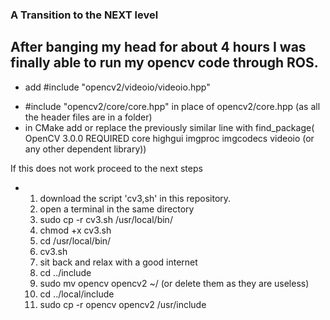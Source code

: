 ### A Transition to the NEXT level
## After banging my head for about 4 hours I was finally able to run my opencv code through ROS.

+ add #include "opencv2/videoio/videoio.hpp" 
- #include "opencv2/core/core.hpp" in place of opencv2/core.hpp  (as all the header files are in a folder)
- in CMake add or replace the previously similar line with find_package( OpenCV 3.0.0 REQUIRED core highgui imgproc imgcodecs videoio (or any other dependent library))

If this does not work proceed to the next steps

+  1. download the script 'cv3,sh' in this repository.
   2. open a terminal in the same directory
   3. sudo cp -r cv3.sh /usr/local/bin/
   4. chmod +x cv3.sh
   5. cd /usr/local/bin/
   6. cv3.sh
   7. sit back and relax with a good internet
   8. cd ../include
   9. sudo mv opencv opencv2 ~/ (or delete them as they are useless)
   10. cd ../local/include 
   11. sudo cp -r opencv opencv2 /usr/include
